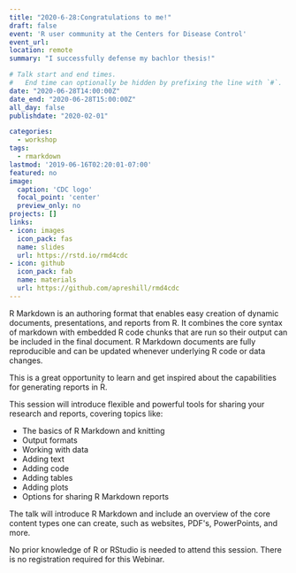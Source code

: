 ```yaml
---
title: "2020-6-28:Congratulations to me!"
draft: false
event: 'R user community at the Centers for Disease Control'
event_url: 
location: remote
summary: "I successfully defense my bachlor thesis!"

# Talk start and end times.
#   End time can optionally be hidden by prefixing the line with `#`.
date: "2020-06-28T14:00:00Z"
date_end: "2020-06-28T15:00:00Z"
all_day: false
publishdate: "2020-02-01"

categories:
  - workshop
tags:
  - rmarkdown
lastmod: '2019-06-16T02:20:01-07:00'
featured: no
image:
  caption: 'CDC logo'
  focal_point: 'center'
  preview_only: no
projects: []
links:
- icon: images
  icon_pack: fas
  name: slides
  url: https://rstd.io/rmd4cdc
- icon: github
  icon_pack: fab
  name: materials
  url: https://github.com/apreshill/rmd4cdc
---
```


R Markdown is an authoring format that enables easy creation of dynamic documents, presentations, and reports from R. It combines the core syntax of markdown with embedded R code chunks that are run so their output can be included in the final document. R Markdown documents are fully reproducible and can be updated whenever underlying R code or data changes.

This is a great opportunity to learn and get inspired about the capabilities for generating reports in R.

This session will introduce flexible and powerful tools for sharing your research and reports, covering topics like:

  *   The basics of R Markdown and knitting
  *   Output formats
  *   Working with data
  *   Adding text
  *   Adding code
  *   Adding tables
  *   Adding plots
  *   Options for sharing R Markdown reports
  
The talk will introduce R Markdown and include an overview of the core content types one can create, such as websites, PDF's, PowerPoints, and more.

No prior knowledge of R or RStudio is needed to attend this session. There is no registration required for this Webinar.